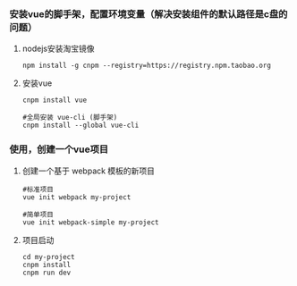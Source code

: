 ### 安装vue的脚手架，配置环境变量（解决安装组件的默认路径是c盘的问题）

1. nodejs安装淘宝镜像

   ```shell
   npm install -g cnpm --registry=https://registry.npm.taobao.org
   ```

2. 安装vue
   
   ```shell
   cnpm install vue
   
   #全局安装 vue-cli (脚手架)
   cnpm install --global vue-cli
   ```

### 使用，创建一个vue项目

1. 创建一个基于 webpack 模板的新项目

   ```shell
   #标准项目
   vue init webpack my-project
   
   #简单项目
   vue init webpack-simple my-project
   ```
   
2. 项目启动

   ```shell
   cd my-project
   cnpm install
   cnpm run dev
   ```

